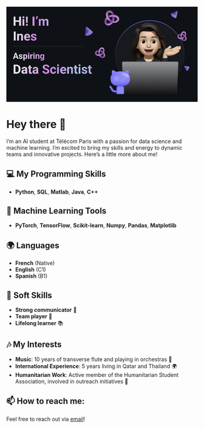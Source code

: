 <p align="center">
  <picture>
    <source 
      srcset="https://github.com/InesLalou/InesLalou/blob/main/header-profile.png?raw=true" 
      media="(prefers-color-scheme: dark)">
    <img 
      src="https://github.com/InesLalou/InesLalou/blob/main/header-profile.png?raw=true" 
      alt="Header image">
  </picture>
</p>

# Hey there 👋

I’m an AI student at Télécom Paris with a passion for data science and machine learning. I’m excited to bring my skills and energy to dynamic teams and innovative projects. Here’s a little more about me!

## 💻 My Programming Skills
- **Python**, **SQL**, **Matlab**, **Java**, **C++**

## 🤖 Machine Learning Tools
- **PyTorch**, **TensorFlow**, **Scikit-learn**, **Numpy**, **Pandas**, **Matplotlib**

## 🌍 Languages
- **French** (Native)  
- **English** (C1)  
- **Spanish** (B1)

## 🧠 Soft Skills
- **Strong communicator** 📣  
- **Team player** 🤝  
- **Lifelong learner** 📚

## 🎶 My Interests
- **Music**: 10 years of transverse flute and playing in orchestras 🎵  
- **International Experience**: 5 years living in Qatar and Thailand 🌍  
- **Humanitarian Work**: Active member of the Humanitarian Student Association, involved in outreach initiatives 🤝

## 📫 How to reach me:
Feel free to reach out via [email](mailto:ines.lalou@outlook.com)!
 

<!--
**InesLalou/InesLalou** is a ✨ _special_ ✨ repository because its `README.md` (this file) appears on your GitHub profile.
AI student with diverse and successful experience in data, eager to apply my skills and energy to contribute to your team.

Skills 
Here are some ideas to get you started:

- 🔭 I’m currently working on ...
- 🌱 I’m currently learning ...
- 👯 I’m looking to collaborate on ...
- 🤔 I’m looking for help with ...
- 💬 Ask me about ...
- 📫 How to reach me: ...
- 😄 Pronouns: ...
- ⚡ Fun fact: ...
-->
